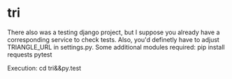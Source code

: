 tri
===

There also was a testing django project, but I suppose you already
have a corresponding service to check tests. Also, you'd definetly
have to adjust TRIANGLE_URL in settings.py. Some additional modules
required:
pip install requests pytest

Execution:
cd tri&&py.test
